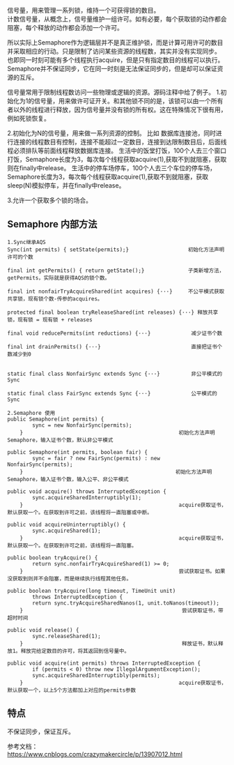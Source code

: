 

信号量，用来管理一系列锁，维持一个可获得锁的数目。  
计数信号量，从概念上，信号量维护一组许可。如有必要，每个获取锁的动作都会阻塞，每个释放的动作都会添加一个许可。  

所以实际上Semaphore作为逻辑层并不是真正维护锁，而是计算可用许可的数目并采取相应的行动。只是限制了访问某些资源的线程数，其实并没有实现同步。
也即同一时刻可能有多个线程执行acquire，但是只有指定数目的线程可以执行。Semaphore并不保证同步，它在同一时刻是无法保证同步的，但是却可以保证资源的互斥。

信号量常用于限制线程数访问一些物理或逻辑的资源。源码注释中给了例子。
1.初始化为1的信号量，用来做许可证开关。和其他锁不同的是，该锁可以由一个所有者以外的线程进行释放，因为信号量并没有锁的所有权。这在特殊情况下很有用，例如死锁恢复。  

2.初始化为N的信号量，用来做一系列资源的控制。
比如 数据库连接池，同时进行连接的线程数目有控制，连接不能超过一定数目，连接到达限制数目后，后面线程必须排队等前面线程释放数据库连接。
生活中的饭堂打饭，100个人去三个窗口打饭，Semaphore长度为3，每次每个线程获取acquire(1),获取不到就阻塞，获取则在finally中release。
生活中的停车场停车，100个人去三个车位的停车场，Semaphore长度为3，每次每个线程获取acquire(1),获取不到就阻塞，获取sleep(N)模拟停车，并在finally中release。

3.允许一个获取多个锁的场合。

## Semaphore 内部方法
```
1.Sync继承AQS
Sync(int permits) { setState(permits);}                   初始化方法声明许可的个数

final int getPermits() { return getState();}              子类新增方法，getPermits，实际就是获得AQS的锁个数。

final int nonfairTryAcquireShared(int acquires) {···}     不公平模式获取共享锁，现有锁个数-传参的acquires。

protected final boolean tryReleaseShared(int releases) {···} 释放共享锁，现有锁 = 现有锁 + releases

final void reducePermits(int reductions) {···}             减少证书个数

final int drainPermits() {···}                             直接把证书个数减少到0


static final class NonfairSync extends Sync {···}          非公平模式的Sync

static final class FairSync extends Sync {···}             公平模式的Sync
            
2.Semaphore 使用
public Semaphore(int permits) {
        sync = new NonfairSync(permits);
    }                                                  初始化方法声明Semaphore，输入证书个数，默认非公平模式

public Semaphore(int permits, boolean fair) {
        sync = fair ? new FairSync(permits) : new NonfairSync(permits);
    }                                                 初始化方法声明Semaphore，输入证书个数，输入公平、非公平模式

public void acquire() throws InterruptedException {
        sync.acquireSharedInterruptibly(1);
    }                                                  acquire获取证书，默认获取一个。在获取到许可之前，该线程将一直阻塞或中断。

public void acquireUninterruptibly() {
        sync.acquireShared(1);
    }                                                  acquire获取证书，默认获取一个。在获取到许可之前，该线程将一直阻塞。

public boolean tryAcquire() {
        return sync.nonfairTryAcquireShared(1) >= 0;
    }                                                  尝试获取证书。如果没获取到则并不会阻塞，而是继续执行线程其他任务。

public boolean tryAcquire(long timeout, TimeUnit unit)
        throws InterruptedException {
        return sync.tryAcquireSharedNanos(1, unit.toNanos(timeout));
    }                                                   尝试获取证书，带超时时间

public void release() {
        sync.releaseShared(1);
    }                                                   释放证书，默认释放1。释放完给定数目的许可，将其返回到信号量中。

public void acquire(int permits) throws InterruptedException {
        if (permits < 0) throw new IllegalArgumentException();
        sync.acquireSharedInterruptibly(permits);
    }                                                  acquire获取证书，默认获取一个，以上5个方法都加上对应的permits参数

```

## 特点
不保证同步，保证互斥。




参考文档：  
https://www.cnblogs.com/crazymakercircle/p/13907012.html
